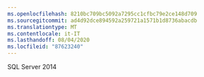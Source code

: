 ```yaml
---
ms.openlocfilehash: 8210bc709bc5092a7295cc1cfbc79e2ce148d709
ms.sourcegitcommit: ad4d92dce894592a259721a1571b1d8736abacdb
ms.translationtype: MT
ms.contentlocale: it-IT
ms.lasthandoff: 08/04/2020
ms.locfileid: "87623240"
---
```

SQL Server 2014
